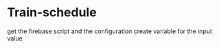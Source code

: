 # Train-schedule
get the firebase script and the configuration
create variable for the input value 
